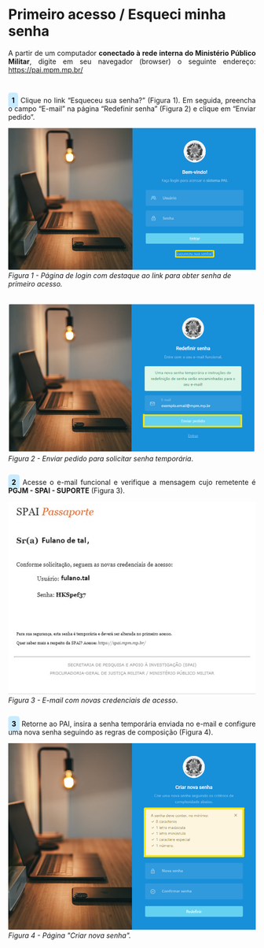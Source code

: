 # Primeiro acesso / Esqueci minha senha

<p style="text-align: justify;">A partir de um computador <strong>conectado à rede interna do Ministério Público Militar</strong>, digite em seu navegador (browser) o seguinte endereço: <a href="https://pai.mpm.mp.br/">https://pai.mpm.mp.br/</a></p><br>

<p style="text-align: justify;"><span style="background-color: #c9ebff; border-radius: 5px; padding: 7px; color: #000000; font-weight: bold; ">1</span> Clique no link “Esqueceu sua senha?” (Figura 1). Em seguida, preencha o campo “E-mail” na página “Redefinir senha” (Figura 2) e clique em “Enviar pedido”. </p>

![Login](img/Login.png)<br>
*Figura 1 - Página de login com destaque ao link para obter senha de primeiro acesso.* <br><br>


![Login](img/RedefinirSenha.png)<br>
*Figura 2 - Enviar pedido para solicitar senha temporária*. <br><br>

<p style="text-align: justify;"><span style="background-color: #c9ebff; border-radius: 5px; padding: 7px; color: #000000; font-weight: bold; ">2</span> Acesse o e-mail funcional e verifique a mensagem cujo remetente é <strong>PGJM - SPAI - SUPORTE</strong> (Figura 3). </p>

![Login](img/NovasCredenciais.jpg) <br>
*Figura 3 - E-mail com novas credenciais de acesso*. <br><br>

<p style="text-align: justify;"><span style="background-color: #c9ebff; border-radius: 5px; padding: 7px; color: #000000; font-weight: bold; ">3</span> Retorne ao PAI, insira a senha temporária enviada no e-mail e configure uma nova senha seguindo as regras de composição (Figura 4). </p>

![Login](img/CriarNovaSenha.png)<br>
*Figura 4 - Página "Criar nova senha".* <br><br>

